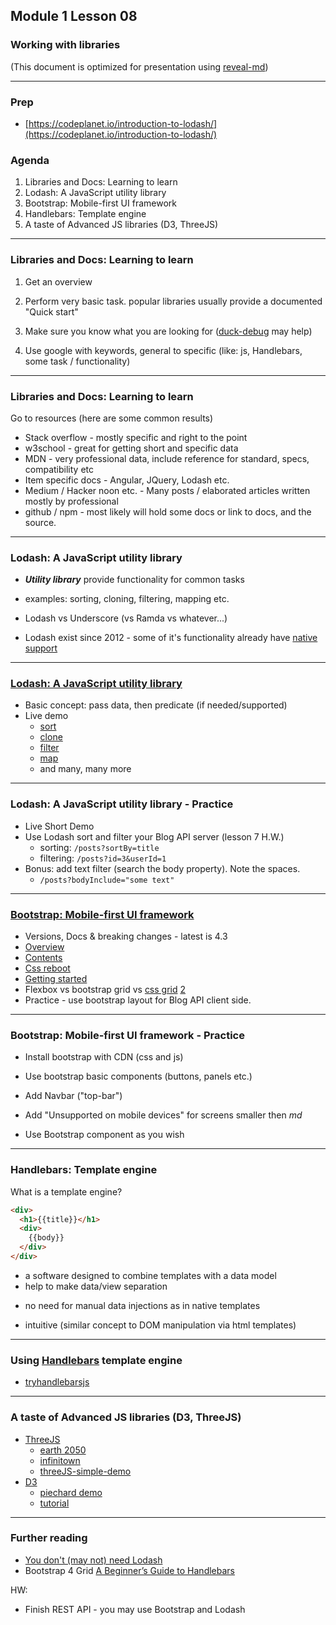 ## Module 1 Lesson 08
### Working with libraries
(This document is optimized for presentation using [reveal-md](https://github.com/webpro/reveal-md))

---

### Prep
* [https://codeplanet.io/introduction-to-lodash/](https://codeplanet.io/introduction-to-lodash/)

### Agenda
1. Libraries and Docs: Learning to learn
2. Lodash: A JavaScript utility library
3. Bootstrap: Mobile-first UI framework
4. Handlebars: Template engine
5. A taste of Advanced JS libraries (D3, ThreeJS)

---

### Libraries and Docs: Learning to learn

1. Get an overview
<!-- .element: class="fragment" -->

2. Perform very basic task. popular libraries usually provide a documented "Quick start"
<!-- .element: class="fragment" -->

3. Make sure you know what you are looking for ([duck-debug](https://en.wikipedia.org/wiki/Rubber_duck_debugging) may help)
<!-- .element: class="fragment" -->

4. Use google with keywords, general to specific (like: js, Handlebars, some task  / functionality)
<!-- .element: class="fragment" -->

---

### Libraries and Docs: Learning to learn
Go to resources (here are some common results)
- Stack overflow - mostly specific and right to the point
- w3school - great for getting short and specific data
- MDN - very professional data, include reference for standard, specs, compatibility etc
- Item specific docs - Angular, JQuery, Lodash etc.
- Medium / Hacker noon etc. - Many posts / elaborated articles written mostly by professional
- github / npm - most likely will hold some docs or link to docs, and the source.


---

### Lodash: A JavaScript utility library
* ***Utility library*** provide functionality for common tasks
<!-- .element: class="fragment" -->

* examples:  sorting, cloning, filtering, mapping  etc.
<!-- .element: class="fragment" -->

* Lodash vs Underscore (vs Ramda vs whatever...) 
<!-- .element: class="fragment" -->

* Lodash exist since 2012 - some of it's functionality already have [native support](https://github.com/you-dont-need/You-Dont-Need-Lodash-Underscore)
<!-- .element: class="fragment" -->

---

### [Lodash: A JavaScript utility library](https://lodash.com)
* Basic concept: pass data, then predicate (if needed/supported)
* Live demo
    - [sort](https://lodash.com/docs/4.17.11#sortBy)
    - [clone](https://lodash.com/docs/4.17.11#clone)
    - [filter](https://lodash.com/docs/4.17.11#filter)
    - [map](https://lodash.com/docs/4.17.11#map)
    - and many, many more

---

### Lodash: A JavaScript utility library - Practice
* Live Short Demo
* Use Lodash sort and filter your Blog API server (lesson 7 H.W.)
    - sorting: `/posts?sortBy=title`
    - filtering: `/posts?id=3&userId=1`
* Bonus: add text filter (search the body property). Note the spaces.
    - `/posts?bodyInclude="some text"`

---

### [Bootstrap: Mobile-first UI framework](https://getbootstrap.com/)
* Versions, Docs & breaking changes - latest is 4.3
* [Overview](http://getbootstrap.com/docs/4.0/components/alerts/)
* [Contents](http://getbootstrap.com/docs/4.0/getting-started/contents/)
* [Css reboot](https://scotch.io/tutorials/a-look-at-bootstrap-4s-new-reset-rebootcss#toc-rebootcss)
* [Getting started](http://getbootstrap.com/docs/4.0/getting-started/introduction/)
* Flexbox vs bootstrap grid vs [css grid](https://www.w3schools.com/css/css_grid.asp) [2](https://css-tricks.com/snippets/css/complete-guide-grid/)
* Practice - use bootstrap layout for Blog API client side.


---

### Bootstrap: Mobile-first UI framework - Practice
* Install bootstrap with CDN (css and js)
<!-- .element: class="fragment" -->

* Use bootstrap basic components (buttons, panels etc.)
<!-- .element: class="fragment" -->

* Add Navbar ("top-bar")
<!-- .element: class="fragment" -->

* Add "Unsupported on mobile devices" for screens smaller then *md*
<!-- .element: class="fragment" -->

* Use Bootstrap component as you wish
<!-- .element: class="fragment" -->
---

### Handlebars: Template engine
What is a template engine?
```html
<div>
  <h1>{{title}}</h1>
  <div>
    {{body}}
  </div>
</div>
```
* a software designed to combine templates with a data model
* help to make data/view separation
<!-- .element: class="fragment" -->
* no need for manual data injections as in native templates
<!-- .element: class="fragment" -->
* intuitive (similar concept to DOM manipulation via html templates)
<!-- .element: class="fragment" -->

---

### Using [Handlebars](https://handlebarsjs.com/) template engine
* [tryhandlebarsjs](http://tryhandlebarsjs.com/)

---

### A taste of Advanced JS libraries (D3, ThreeJS)
* [ThreeJS](https://threejs.org/) 
    - [earth 2050](https://2050.earth/)
    - [infinitown](http://demos.littleworkshop.fr/infinitown)
    - [threeJS-simple-demo](https://github.com/yuvalbl/threeJS-simple-demo)
* [D3](https://d3js.org/) 
    - [piechard demo](http://bl.ocks.org/nadinesk/99393098950665c471e035ac517c2224) 
    - [tutorial](http://christopheviau.com/d3_tutorial/)

---

### Further reading
* [You don't (may not) need Lodash](https://github.com/you-dont-need/You-Dont-Need-Lodash-Underscore)
* Bootstrap 4 Grid [A Beginner’s Guide to Handlebars](https://www.youtube.com/watch?v=qmPmwdshCMw)

HW:
* Finish REST API - you may use Bootstrap and Lodash